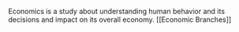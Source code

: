 Economics is a study about understanding human behavior and its decisions and impact on its overall economy.
[[Economic Branches]]


